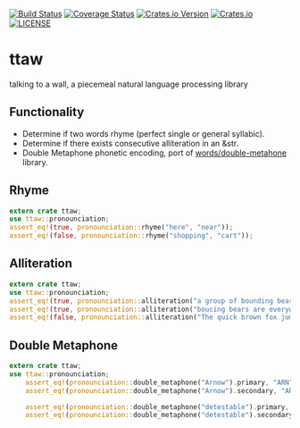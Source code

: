 [![Build Status](https://travis-ci.org/shnewto/ttaw.svg?branch=master)](https://travis-ci.org/shnewto/ttaw)
[![Coverage Status](https://coveralls.io/repos/github/shnewto/ttaw/badge.svg?branch=master)](https://coveralls.io/github/shnewto/ttaw?branch=master)
[![Crates.io Version](https://img.shields.io/crates/v/ttaw.svg)](https://crates.io/crates/ttaw)
[![Crates.io](https://img.shields.io/crates/d/ttaw.svg)](https://crates.io/crates/ttaw)
[![LICENSE](https://img.shields.io/badge/license-MIT-blue.svg)](LICENSE)

# ttaw
talking to a wall, a piecemeal natural language processing library

## Functionality
- Determine if two words rhyme (perfect single or general syllabic).
- Determine if there exists consecutive alliteration in an &str.
- Double Metaphone phonetic encoding, port of [words/double-metahone](https://github.com/words/double-metaphone) library.


## Rhyme
```rust
extern crate ttaw;
use ttaw::pronounciation;
assert_eq!(true, pronounciation::rhyme("here", "near"));
assert_eq!(false, pronounciation::rhyme("shopping", "cart"));
```

## Alliteration
```rust
extern crate ttaw;
use ttaw::pronounciation;
assert_eq!(true, pronounciation::alliteration("a group of bounding bears"));
assert_eq!(true, pronounciation::alliteration("boucing bears are everywhere"));
assert_eq!(false, pronounciation::alliteration("The quick brown fox jumps over the lazy dog."));
```

## Double Metaphone
```rust
extern crate ttaw;
use ttaw::pronounciation;
    assert_eq!(pronounciation::double_metaphone("Arnow").primary, "ARN");
    assert_eq!(pronounciation::double_metaphone("Arnow").secondary, "ARNF");

    assert_eq!(pronounciation::double_metaphone("detestable").primary, "TTSTPL");
    assert_eq!(pronounciation::double_metaphone("detestable").secondary, "TTSTPL");
```
